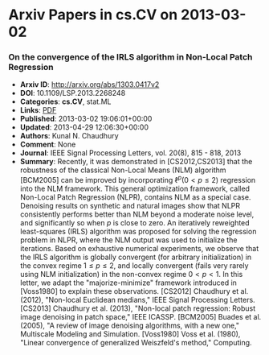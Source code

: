 # Arxiv Papers in cs.CV on 2013-03-02
### On the convergence of the IRLS algorithm in Non-Local Patch Regression
- **Arxiv ID**: http://arxiv.org/abs/1303.0417v2
- **DOI**: 10.1109/LSP.2013.2268248
- **Categories**: **cs.CV**, stat.ML
- **Links**: [PDF](http://arxiv.org/pdf/1303.0417v2)
- **Published**: 2013-03-02 19:06:01+00:00
- **Updated**: 2013-04-29 12:06:30+00:00
- **Authors**: Kunal N. Chaudhury
- **Comment**: None
- **Journal**: IEEE Signal Processing Letters, vol. 20(8), 815 - 818, 2013
- **Summary**: Recently, it was demonstrated in [CS2012,CS2013] that the robustness of the classical Non-Local Means (NLM) algorithm [BCM2005] can be improved by incorporating $\ell^p (0 < p \leq 2)$ regression into the NLM framework. This general optimization framework, called Non-Local Patch Regression (NLPR), contains NLM as a special case. Denoising results on synthetic and natural images show that NLPR consistently performs better than NLM beyond a moderate noise level, and significantly so when $p$ is close to zero. An iteratively reweighted least-squares (IRLS) algorithm was proposed for solving the regression problem in NLPR, where the NLM output was used to initialize the iterations. Based on exhaustive numerical experiments, we observe that the IRLS algorithm is globally convergent (for arbitrary initialization) in the convex regime $1 \leq p \leq 2$, and locally convergent (fails very rarely using NLM initialization) in the non-convex regime $0 < p < 1$. In this letter, we adapt the "majorize-minimize" framework introduced in [Voss1980] to explain these observations.   [CS2012] Chaudhury et al. (2012), "Non-local Euclidean medians," IEEE Signal Processing Letters.   [CS2013] Chaudhury et al. (2013), "Non-local patch regression: Robust image denoising in patch space," IEEE ICASSP.   [BCM2005] Buades et al. (2005), "A review of image denoising algorithms, with a new one," Multiscale Modeling and Simulation.   [Voss1980] Voss et al. (1980), "Linear convergence of generalized Weiszfeld's method," Computing.



